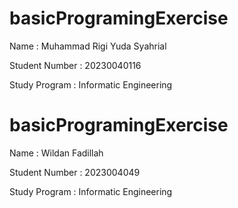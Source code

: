 # basicProgramingExercise

Name : Muhammad Rigi Yuda Syahrial

Student Number : 20230040116

Study Program : Informatic Engineering

# basicProgramingExercise

Name : Wildan Fadillah

Student Number : 2023004049

Study Program : Informatic Engineering
